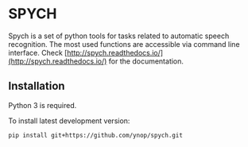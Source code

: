 # SPYCH

Spych is a set of python tools for tasks related to automatic speech recognition. The most used functions are accessible via command line interface.
Check [http://spych.readthedocs.io/](http://spych.readthedocs.io/) for the documentation.

## Installation

Python 3 is required.

To install latest development version:

```sh
pip install git+https://github.com/ynop/spych.git
```